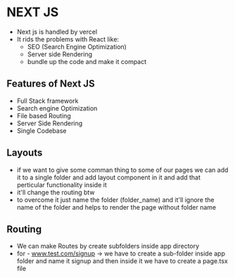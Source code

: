 # NEXT JS

- Next js is handled by vercel 
- It rids the problems with React like:
    - SEO (Search Engine Optimization)
    - Server side Rendering
    - bundle up the code and make it compact


## Features of Next JS

- Full Stack framework
- Search engine Optimization
- File based Routing
- Server Side Rendering
- Single Codebase

## Layouts 
- if we want to give some comman thing to some of our pages we can add it to a single folder and add layout component in it and add that perticular functionality inside it
- it'll change the routing btw
- to overcome it just name the folder (folder_name) and it'll ignore the name of the folder and helps to render the page without folder name    

## Routing
- We can make Routes by create subfolders inside app directory
- for - www.test.com/signup -> we have to create a sub-folder inside app folder and name it signup and then inside it we have to create a page.tsx file